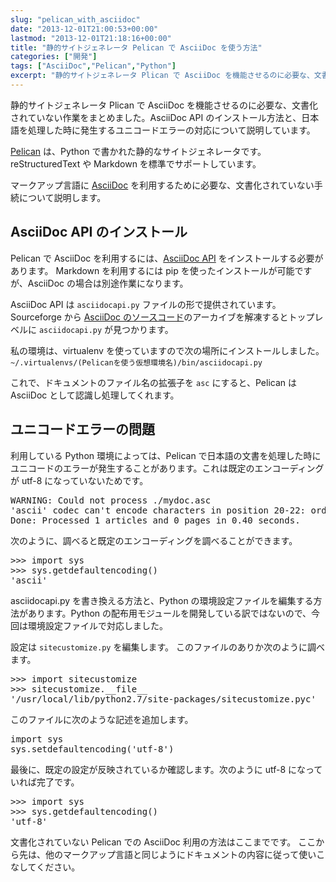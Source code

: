 ```yaml
---
slug: "pelican_with_asciidoc"
date: "2013-12-01T21:00:53+00:00"
lastmod: "2013-12-01T21:18:16+00:00"
title: "静的サイトジェネレータ Pelican で AsciiDoc を使う方法"
categories: ["開発"]
tags: ["AsciiDoc","Pelican","Python"]
excerpt: "静的サイトジェネレータ Plican で AsciiDoc を機能させるのに必要な、文書化されていない作業をまとめました。"
---
```

<section id="preamble">
<p>静的サイトジェネレータ Plican で AsciiDoc を機能させるのに必要な、文書化されていない作業をまとめました。AsciiDoc API  のインストール方法と、日本語を処理した時に発生するユニコードエラーの対応について説明しています。</p>
<p><a href="http://docs.getpelican.com/">Pelican</a> は、Python で書かれた静的なサイトジェネレータです。reStructuredText や Markdown を標準でサポートしています。</p>
<p>マークアップ言語に <a href="http://www.methods.co.nz/asciidoc/">AsciiDoc</a> を利用するために必要な、文書化されていない手続について説明します。</p>
</section>
<section id="asciidoc_api_のインストール">
  <div class="page-header">
    <h1>AsciiDoc API のインストール</h1>
  </div>
<p>Pelican で AsciiDoc を利用するには、<a href="http://www.methods.co.nz/asciidoc/asciidocapi.html">AsciiDoc API</a> をインストールする必要があります。
Markdown を利用するには pip を使ったインストールが可能ですが、AsciiDoc の場合は別途作業になります。</p>
<p>AsciiDoc API は <code>asciidocapi.py</code> ファイルの形で提供されています。Sourceforge から <a href="http://sourceforge.net/projects/asciidoc/">AsciiDoc のソースコード</a>のアーカイブを解凍するとトップレベルに <code>asciidocapi.py</code> が見つかります。</p>
<p>私の環境は、virtualenv を使っていますので次の場所にインストールしました。
<code>~/.virtualenvs/(Pelicanを使う仮想環境名)/bin/asciidocapi.py</code></p>
<p>これで、ドキュメントのファイル名の拡張子を <code>asc</code> にすると、Pelican は AsciiDoc として認識し処理してくれます。</p>
</section>
<section id="ユニコードエラーの問題">
  <div class="page-header">
    <h1>ユニコードエラーの問題</h1>
  </div>
<p>利用している Python 環境によっては、Pelican で日本語の文書を処理した時にユニコードのエラーが発生することがあります。これは既定のエンコーディングが utf-8 になっていないためです。</p>
<div class="listingblock">
<div class="content"><div class="highlight"><pre>WARNING: Could not process ./mydoc.asc
<span class="s1">&#39;ascii&#39;</span> codec can&#39;t encode characters in position 20-22: ordinal not in range<span class="o">(</span>128<span class="o">)</span>
Done: Processed 1 articles and 0 pages in 0.40 seconds.
</pre></div></div></div>
<p>次のように、調べると既定のエンコーディングを調べることができます。</p>
<div class="listingblock">
<div class="content"><div class="highlight"><pre>&gt;&gt;&gt; import sys
&gt;&gt;&gt; sys.getdefaultencoding<span class="o">()</span>
<span class="s1">&#39;ascii&#39;</span>
</pre></div></div></div>
<p>asciidocapi.py を書き換える方法と、Python の環境設定ファイルを編集する方法があります。Python の配布用モジュールを開発している訳ではないので、今回は環境設定ファイルで対応しました。</p>
<p>設定は <code>sitecustomize.py</code> を編集します。
このファイルのありか次のように調べます。</p>
<div class="listingblock">
<div class="content"><div class="highlight"><pre>&gt;&gt;&gt; import sitecustomize
&gt;&gt;&gt; sitecustomize.__file__
<span class="s1">&#39;/usr/local/lib/python2.7/site-packages/sitecustomize.pyc&#39;</span>
</pre></div></div></div>
<p>このファイルに次のような記述を追加します。</p>
<div class="listingblock">
<div class="content"><div class="highlight"><pre><span class="kn">import</span> <span class="nn">sys</span>
<span class="n">sys</span><span class="o">.</span><span class="n">setdefaultencoding</span><span class="p">(</span><span class="s">&#39;utf-8&#39;</span><span class="p">)</span>
</pre></div></div></div>
<p>最後に、既定の設定が反映されているか確認します。次のように utf-8 になっていれば完了です。</p>
<div class="listingblock">
<div class="content"><div class="highlight"><pre>&gt;&gt;&gt; import sys
&gt;&gt;&gt; sys.getdefaultencoding<span class="o">()</span>
<span class="s1">&#39;utf-8&#39;</span>
</pre></div></div></div>
<p>文書化されていない Pelican での AsciiDoc 利用の方法はここまでです。
ここから先は、他のマークアップ言語と同じようにドキュメントの内容に従って使いこなしてください。</p>
</section>


